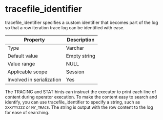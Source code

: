 # tracefile_identifier

tracefile_identifier specifies a custom identifier that becomes part of the log so that a row iteration trace log can be identified with ease.

| **Property** | **Description** |
|---------|---------|
| Type | Varchar |
| Default value | Empty string |
| Value range | NULL |
| Applicable scope | Session |
| Involved in serialization | Yes |

The TRACING and STAT hints can instruct the executor to print each line of content during operator execution. To make the content easy to search and identify, you can use tracefile_identifier to specify a string, such as `XXXYYYZZZ` or `MY_TRACE`. The string is output with the row content to the log for ease of searching.
